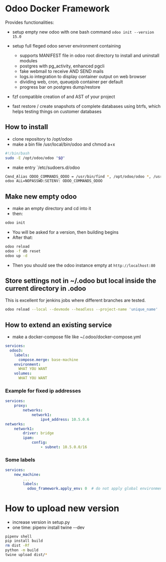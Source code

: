 # Odoo Docker Framework

Provides functionalities:

- setup empty new odoo with one bash command `odoo init --version 15.0`

- setup full fleged odoo server environment containing
  - supports MANIFEST file in odoo root directory to install and uninstall modules
  - postgres with pg_activity, enhanced pgcli
  - fake webmail to receive AND SEND mails
  - logs.io integration to display container output on web browser
  - dividing web, cron, queuejob container per default
  - progress bar on postgres dump/restore

- fzf compatible creation of and AST of your project

- fast restore / create snapshots of complete databases using btrfs, which helps testing things on customer databases

## How to install

- clone repository to /opt/odoo
- make a bin file /usr/local/bin/odoo and chmod a+x

```bash
#!/bin/bash
sudo -E /opt/odoo/odoo "$@"
```

- make entry `/etc/sudoers.d/odoo

```bash
Cmnd_Alias ODOO_COMMANDS_ODOO = /usr/bin/find *, /opt/odoo/odoo *, /usr/bin/btrfs subvolume *, /usr/bin/mkdir *, /usr/bin/mv *, /usr/bin/rsync *, /usr/bin/rm *,  /usr/bin/du *, /usr/local/bin/odoo *, /opt/odoo/odoo *, /usr/bin/btrfs subvol show *, /usr/sbin/gosu *
odoo ALL=NOPASSWD:SETENV: ODOO_COMMANDS_ODOO
```

## Make new empty odoo

- make an empty directory and cd into it
- then:

```bash
odoo init
```

- You will be asked for a version, then building begins
- After that:

```bash
odoo reload
odoo -f db reset
odoo up -d
```

- Then you should see the odoo instance empty at ```http://localhost:80```

## Store settings not in ~/.odoo but local inside the current directory in .odoo

This is excellent for jenkins jobs where different branches are tested.

```bash
odoo reload --local --devmode --headless --project-name 'unique_name'
```

## How to extend an existing service

- make a docker-compose file like ~/.odoo/docker-compose.yml

```yml
services:
  odoo3:
    labels:
      compose.merge: base-machine
    environment:
      WHAT YOU WANT
    volumes:
      WHAT YOU WANT

```

### Example for fixed ip addresses

```yml
services:
    proxy:
        networks:
            network1:
                ipv4_address: 10.5.0.6
networks:
    network1:
        driver: bridge
        ipam:
            config:
                - subnet: 10.5.0.0/16
```

### Some labels

```yml
services:
    new_machine:
        ...
        labels:
          odoo_framework.apply_env: 0  # do not apply global environment from settings here

```

# How to upload new version

  * increase version in setup.py
  * one time: pipenv install twine --dev
  ```bash
  pipenv shell
  pip install build
  rm dist -Rf
  python -m build 
  twine upload dist/*
  ```